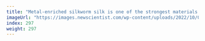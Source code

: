 ```yaml
---
title: "Metal-enriched silkworm silk is one of the strongest materials ever"
imageUrl: "https://images.newscientist.com/wp-content/uploads/2022/10/06160549/SEI_128320230.jpg?width=600"
index: 297
weight: 297
---
```

